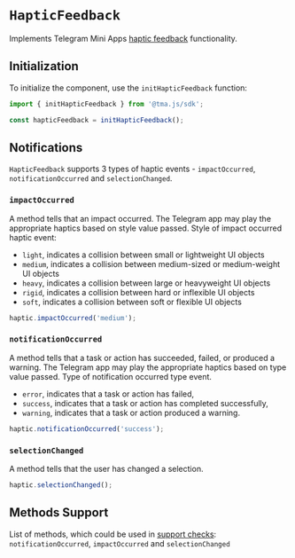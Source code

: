 # `HapticFeedback`

Implements Telegram Mini
Apps [haptic feedback](../../../platform/haptic-feedback.md) functionality.

## Initialization

To initialize the component, use the `initHapticFeedback` function:

```typescript
import { initHapticFeedback } from '@tma.js/sdk';

const hapticFeedback = initHapticFeedback();  
```

## Notifications

`HapticFeedback` supports 3 types of haptic events - `impactOccurred`, `notificationOccurred`
and `selectionChanged`.

### `impactOccurred`

A method tells that an impact occurred. The Telegram app may play the appropriate haptics based on
style value passed. Style of impact occurred haptic event:

- `light`, indicates a collision between small or lightweight UI objects
- `medium`, indicates a collision between medium-sized or medium-weight UI objects
- `heavy`, indicates a collision between large or heavyweight UI objects
- `rigid`, indicates a collision between hard or inflexible UI objects
- `soft`, indicates a collision between soft or flexible UI objects

```typescript
haptic.impactOccurred('medium');
```

### `notificationOccurred`

A method tells that a task or action has succeeded, failed, or produced a warning. The Telegram app
may play the appropriate haptics based on type value passed. Type of notification occurred type
event.

- `error`, indicates that a task or action has failed,
- `success`, indicates that a task or action has completed successfully,
- `warning`, indicates that a task or action produced a warning.

```typescript
haptic.notificationOccurred('success');
```

### `selectionChanged`

A method tells that the user has changed a selection.

```typescript
haptic.selectionChanged();
```

## Methods Support

List of methods, which could be used in [support checks](../components#methods-support):
`notificationOccurred`, `impactOccurred` and `selectionChanged`
